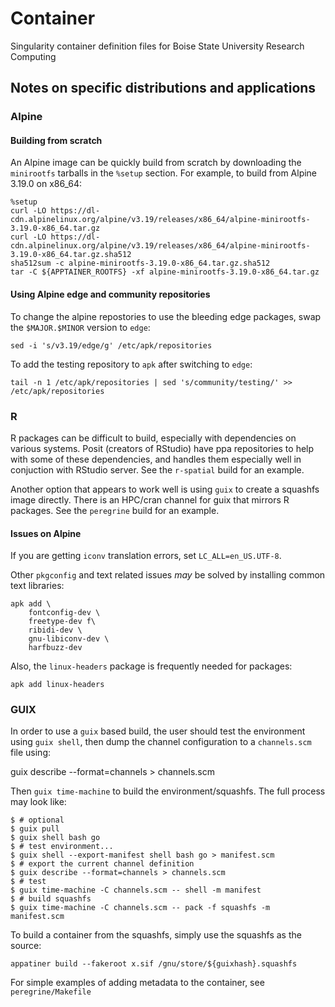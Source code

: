 # Container
Singularity container definition files for Boise State University Research Computing

## Notes on specific distributions and applications

### Alpine

#### Building from scratch

An Alpine image can be quickly build from scratch by downloading the
`minirootfs` tarballs in the `%setup` section.  For example, to build from
Alpine 3.19.0 on x86\_64:

    %setup
    curl -LO https://dl-cdn.alpinelinux.org/alpine/v3.19/releases/x86_64/alpine-minirootfs-3.19.0-x86_64.tar.gz
    curl -LO https://dl-cdn.alpinelinux.org/alpine/v3.19/releases/x86_64/alpine-minirootfs-3.19.0-x86_64.tar.gz.sha512
    sha512sum -c alpine-minirootfs-3.19.0-x86_64.tar.gz.sha512
    tar -C ${APPTAINER_ROOTFS} -xf alpine-minirootfs-3.19.0-x86_64.tar.gz

#### Using Alpine edge and community repositories

To change the alpine repostories to use the bleeding edge packages, swap the
`$MAJOR.$MINOR` version to `edge`:

    sed -i 's/v3.19/edge/g' /etc/apk/repositories

To add the testing repository to `apk` after switching to `edge`:

    tail -n 1 /etc/apk/repositories | sed 's/community/testing/' >> /etc/apk/repositories

### R

R packages can be difficult to build, especially with dependencies on various
systems.  Posit (creators of RStudio) have ppa repositories to help with some of
these dependencies, and handles them especially well in conjuction with RStudio
server.  See the `r-spatial` build for an example.

Another option that appears to work well is using `guix` to create a squashfs
image directly.  There is an HPC/cran channel for guix that mirrors R packages.
See the `peregrine` build for an example.

#### Issues on Alpine

If you are getting `iconv` translation errors, set `LC_ALL=en_US.UTF-8`.

Other `pkgconfig` and text related issues _may_ be solved by installing common
text libraries:

    apk add \
        fontconfig-dev \
        freetype-dev f\
        ribidi-dev \
        gnu-libiconv-dev \
        harfbuzz-dev

Also, the `linux-headers` package is frequently needed for packages:

    apk add linux-headers

### GUIX

In order to use a `guix` based build, the user should test the environment using
`guix shell`, then dump the channel configuration to a `channels.scm` file
using:

  guix describe --format=channels > channels.scm

Then `guix time-machine` to build the environment/squashfs.  The full process
may look like:

    $ # optional
    $ guix pull
    $ guix shell bash go
    $ # test environment...
    $ guix shell --export-manifest shell bash go > manifest.scm
    $ # export the current channel definition
    $ guix describe --format=channels > channels.scm
    $ # test
    $ guix time-machine -C channels.scm -- shell -m manifest
    $ # build squashfs
    $ guix time-machine -C channels.scm -- pack -f squashfs -m manifest.scm

To build a container from the squashfs, simply use the squashfs as the source:

    appatiner build --fakeroot x.sif /gnu/store/${guixhash}.squashfs

For simple examples of adding metadata to the container, see
`peregrine/Makefile`
